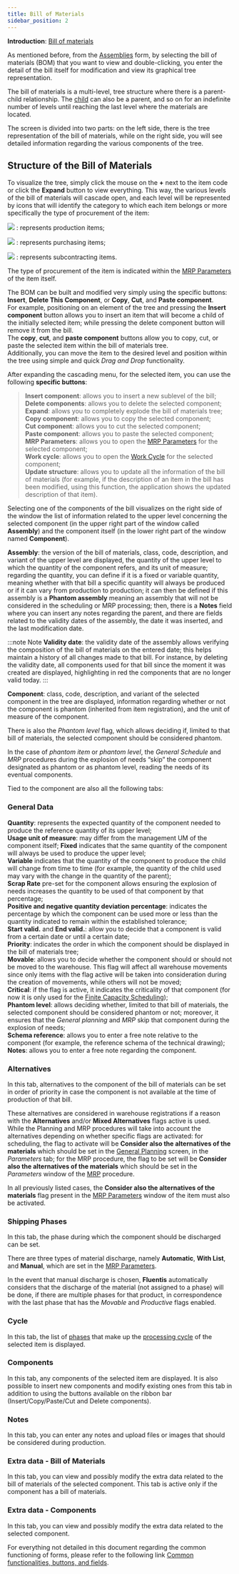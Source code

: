```yaml
---
title: Bill of Materials 
sidebar_position: 2
---
```


**Introduction**: [Bill of materials ](/docs/erp-home/registers/production/bill-of-materials/bom-intro) 

As mentioned before, from the [Assemblies](/docs/erp-home/registers/production/bill-of-materials/search-and-insert-assemblies) form, by selecting the bill of materials (BOM) that you want to view and double-clicking, you enter the detail of the bill itself for modification and view its graphical tree representation.

The bill of materials is a multi-level, tree structure where there is a parent-child relationship. The [child](/docs/guide/common/glossary/glossary-intro#a) can also be a parent, and so on for an indefinite number of levels until reaching the last level where the materials are located.

The screen is divided into two parts: on the left side, there is the tree representation of the bill of materials, while on the right side, you will see detailed information regarding the various components of the tree.

## Structure of the Bill of Materials

To visualize the tree, simply click the mouse on the **+** next to the item code or click the **Expand** button to view everything. This way, the various levels of the bill of materials will cascade open, and each level will be represented by icons that will identify the category to which each item belongs or more specifically the type of procurement of the item:

![](/img/it-it/erp-home/registers/production/bill-of-materials/assemblies/structure-management/image02.png) : represents production items;

![](/img/it-it/erp-home/registers/production/bill-of-materials/assemblies/structure-management/image03.png) : represents purchasing items;

![](/img/it-it/erp-home/registers/production/bill-of-materials/assemblies/structure-management/image04.png) : represents subcontracting items.

The type of procurement of the item is indicated within the [MRP Parameters](/docs/configurations/parameters/production/mrp-parameters/search-mrp-parameters) of the item itself.

The BOM can be built and modified very simply using the specific buttons: **Insert**, **Delete This Component**, or **Copy**, **Cut**, and **Paste component**.        
For example, positioning on an element of the tree and pressing the **Insert component** button allows you to insert an item that will become a child of the initially selected item; while pressing the delete component button will remove it from the bill.            
The **copy**, **cut**, and **paste component** buttons allow you to copy, cut, or paste the selected item within the bill of materials tree.            
Additionally, you can move the item to the desired level and position within the tree using simple and quick *Drag and Drop* functionality.       

After expanding the cascading menu, for the selected item, you can use the following **specific buttons**:

> **Insert component**: allows you to insert a new sublevel of the bill;  
> **Delete components**: allows you to delete the selected component;    
> **Expand**: allows you to completely explode the bill of materials tree;     
> **Copy component**: allows you to copy the selected component;     
> **Cut component**: allows you to cut the selected component;     
> **Paste component**: allows you to paste the selected component;     
> **MRP Parameters**: allows you to open the [MRP Parameters](/docs/configurations/parameters/production/mrp-parameters/search-mrp-parameters) for the selected component;     
> **Work cycle**: allows you to open the  [Work Cycle](/docs/erp-home/registers/production/routes/new-route) for the selected component;       
> **Update structure**: allows you to update all the information of the bill of materials (for example, if the description of an item in the bill has been modified, using this function, the application shows the updated description of that item). 

Selecting one of the components of the bill visualizes on the right side of the window the list of information related to the upper level concerning the selected component (in the upper right part of the window called **Assembly**) and the component itself (in the lower right part of the window named **Component**).

**Assembly**: the version of the bill of materials, class, code, description, and variant of the upper level are displayed, the quantity of the upper level to which the quantity of the component refers, and its unit of measure; regarding the quantity, you can define if it is a fixed or variable quantity, meaning whether with that bill a specific quantity will always be produced or if it can vary from production to production; it can then be defined if this assembly is a **Phantom assembly** meaning an assembly that will not be considered in the scheduling or MRP processing; then, there is a **Notes** field where you can insert any notes regarding the parent, and there are fields related to the validity dates of the assembly, the date it was inserted, and the last modification date.

:::note Note
**Validity date**: the validity date of the assembly allows verifying the composition of the bill of materials on the entered date; this helps maintain a history of all changes made to that bill. For instance, by deleting the validity date, all components used for that bill since the moment it was created are displayed, highlighting in red the components that are no longer valid today. 
:::

**Component**: class, code, description, and variant of the selected component in the tree are displayed, information regarding whether or not the component is phantom (inherited from item registration), and the unit of measure of the component. 

There is also the *Phantom level* flag, which allows deciding if, limited to that bill of materials, the selected component should be considered phantom. 

In the case of *phantom item* or *phantom level*, the *General Schedule* and *MRP* procedures during the explosion of needs “skip” the component designated as phantom or as phantom level, reading the needs of its eventual components.

Tied to the component are also all the following tabs:

### General Data 

**Quantity**: represents the expected quantity of the component needed to produce the reference quantity of its upper level;  
**Usage unit of measure**: may differ from the management UM of the component itself; 
**Fixed** indicates that the same quantity of the component will always be used to produce the upper level;      
**Variable** indicates that the quantity of the component to produce the child will change from time to time (for example, the quantity of the child used may vary with the change in the quantity of the parent);    
**Scrap Rate** pre-set for the component allows ensuring the explosion of needs increases the quantity to be used of that component by that percentage;      
**Positive and negative quantity deviation percentage**: indicates the percentage by which the component can be used more or less than the quantity indicated to remain within the established tolerance;  
**Start valid.** and **End valid.**: allow you to decide that a component is valid from a certain date or until a certain date;      
**Priority**: indicates the order in which the component should be displayed in the bill of materials tree;        
**Movable**: allows you to decide whether the component should or should not be moved to the warehouse. This flag will affect all warehouse movements since only items with the flag active will be taken into consideration during the creation of movements, while others will not be moved;      
**Critical**: if the flag is active, it indicates the criticality of that component (for now it is only used for the [Finite Capacity Scheduling](/docs/planning/ms-master-scheduling/finite-capacityscheduling));          
**Phantom level**: allows deciding whether, limited to that bill of materials, the selected component should be considered phantom or not; moreover, it ensures that the *General planning* and *MRP* skip that component during the explosion of needs;  
**Schema reference**: allows you to enter a free note relative to the component (for example, the reference schema of the technical drawing);              
**Notes**: allows you to enter a free note regarding the component.           

### Alternatives

In this tab, alternatives to the component of the bill of materials can be set in order of priority in case the component is not available at the time of production of that bill.

These alternatives are considered in warehouse registrations if a reason with the **Alternatives** and/or **Mixed Alternatives** flags active is used.   
While the Planning and MRP procedures will take into account the alternatives depending on whether specific flags are activated: for scheduling, the flag to activate will be **Consider also the alternatives of the materials** which should be set in the [General Planning](/docs/planning/ms-master-scheduling/general-schedule) screen, in the *Parameters* tab; for the MRP procedure, the flag to be set will be **Consider also the alternatives of the materials** which should be set in the *Parameters* window of the [MRP](/docs/planning/ms-master-scheduling/mrp/) procedure. 

In all previously listed cases, the **Consider also the alternatives of the materials** flag present in the [MRP Parameters](/docs/configurations/parameters/production/mrp-parameters/search-mrp-parameters) window of the item must also be activated.

### Shipping Phases 

In this tab, the phase during which the component should be discharged can be set.

There are three types of material discharge, namely **Automatic**, **With List**, and **Manual**, which are set in the [MRP Parameters](/docs/configurations/parameters/production/mrp-parameters/search-mrp-parameters).

In the event that manual discharge is chosen, **Fluentis** automatically considers that the discharge of the material (not assigned to a phase) will be done, if there are multiple phases for that product, in correspondence with the last phase that has the *Movable* and *Productive* flags enabled. 

### Cycle 

In this tab, the list of [phases](/docs/configurations/tables/production/standard-phases) that make up the [processing cycle](/docs/erp-home/registers/production/routes/new-route) of the selected item is displayed.

### Components 

In this tab, any components of the selected item are displayed. It is also possible to insert new components and modify existing ones from this tab in addition to using the buttons available on the ribbon bar (Insert/Copy/Paste/Cut and Delete components).

### Notes 

In this tab, you can enter any notes and upload files or images that should be considered during production.

### Extra data - Bill of Materials 

In this tab, you can view and possibly modify the extra data related to the bill of materials of the selected component. This tab is active only if the component has a bill of materials.       

### Extra data - Components 

In this tab, you can view and possibly modify the extra data related to the selected component.

For everything not detailed in this document regarding the common functioning of forms, please refer to the following link [Common functionalities, buttons, and fields](/docs/guide/common).